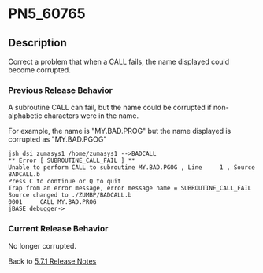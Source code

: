 # PN5_60765

<PageHeader />

## Description

Correct a problem that when a CALL fails, the name displayed could become corrupted.

### Previous Release Behavior

A subroutine CALL can fail, but the name could be corrupted if non-alphabetic characters were in the name.

For example, the name is "MY.BAD.PROG" but the name displayed is corrupted as "MY.BAD.PGOG"

```
jsh dsi zumasys1 /home/zumasys1 -->BADCALL
** Error [ SUBROUTINE_CALL_FAIL ] **
Unable to perform CALL to subroutine MY.BAD.PGOG , Line     1 , Source BADCALL.b
Press C to continue or Q to quit
Trap from an error message, error message name = SUBROUTINE_CALL_FAIL
Source changed to ./ZUMBP/BADCALL.b
0001     CALL MY.BAD.PROG
jBASE debugger->
```

### Current Release Behavior

No longer corrupted.

Back to [5.7.1 Release Notes](./../README.md)

  
<PageFooter />
